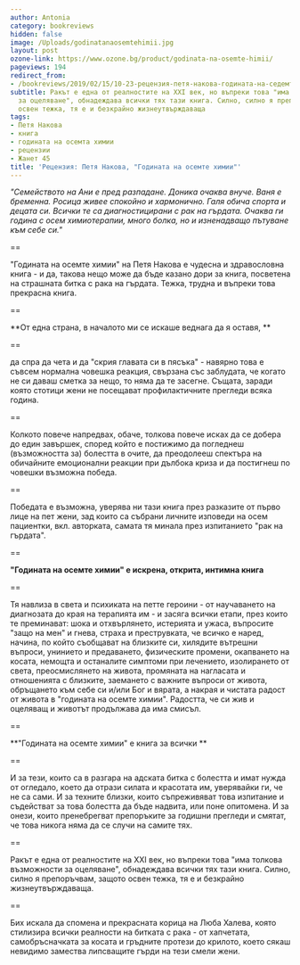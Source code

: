 ```yaml
---
author: Antonia
category: bookreviews
hidden: false
image: /Uploads/godinatanaosemtehimii.jpg
layout: post
ozone-link: https://www.ozone.bg/product/godinata-na-osemte-himii/
pageviews: 194
redirect_from:
- /bookreviews/2019/02/15/10-23-рецензия-петя-накова-годината-на-седемте-химии
subtitle: Ракът е една от реалностите на XXI век, но въпреки това "има толкова възможности
  за оцеляване", обнадеждава всички тях тази книга. Силно, силно я препоръчвам, защото
  освен тежка, тя е и безкрайно жизнеутвърждаваща
tags:
- Петя Накова
- книга
- годината на осемта химии
- рецензии
- Жанет 45
title: 'Рецензия: Петя Накова, "Годината на осемте химии"'
---
```


_"Семейството на Ани е пред разпадане. Доника очаква внуче. Ваня е бременна. Росица живее спокойно и хармонично. Галя обича спорта и децата си. Всички те са диагностицирани с рак на гърдата. Очаква ги година с осем химиотерапии, много болка, но и изненадващо пътуване към себе си."_

\==

"Годината на осемте химии" на Петя Накова е чудесна и здравословна книга - и да, такова нещо може да бъде казано дори за книга, посветена на страшната битка с рака на гърдата. Тежка, трудна и въпреки това прекрасна книга.

\==

**От една страна, в началото ми се искаше веднага да я оставя, **

\==

да спра да чета и да "скрия главата си в пясъка" - навярно това е съвсем нормална човешка реакция, свързана със заблудата, че когато не си даваш сметка за нещо, то няма да те засегне. Същата, заради която стотици жени не посещават профилактичните прегледи всяка година. 

\==

Колкото повече напредвах, обаче, толкова повече исках да се добера до един завършек, според който е постижимо да погледнеш (възможността за) болестта в очите, да преодолееш спектъра на обичайните емоционални реакции при дълбока криза и да постигнеш по човешки възможна победа. 

\==

Победата е възможна, уверява ни тази книга през разказите от първо лице на пет жени, зад които са събрани личните изповеди на осем пациентки, вкл. авторката, самата тя минала през изпитанието "рак на гърдата". 

\==

**"Годината на осемте химии" е искрена, открита, интимна книга**

\==

Тя навлиза в света и психиката на петте героини - от научаването на диагнозата до края на терапията им - и засяга всички етапи, през които те преминават: шока и отхвърлянето, истерията и ужаса, въпросите "защо на мен" и гнева, страха и преструвката, че всичко е наред, начина, по който съобщават на близките си, хилядите вътрешни въпроси, унинието и предаването, физическите промени, окапването на косата, немощта и останалите симптоми при лечението, изолирането от света, преосмислянето на живота, промяната на нагласата и отношенията с близките, заемането с важните въпроси от живота, обръщането към себе си и/или Бог и вярата, а накрая и чистата радост от живота в "годината на осемте химии". Радостта, че си жив и оцеляващ и животът продължава да има смисъл. 

\==

**"Годината на осемте химии" е книга за всички **

\==

И за тези, които са в разгара на адската битка с болестта и имат нужда от огледало, което да отрази силата и красотата им, уверявайки ги, че не са сами. И за техните близки, които съпреживяват това изпитание и съдействат за това болестта да бъде надвита, или поне опитомена. И за онези, които пренебрегват препоръките за годишни прегледи и смятат, че това никога няма да се случи на самите тях. 

\==

Ракът е една от реалностите на XXI век, но въпреки това "има толкова възможности за оцеляване", обнадеждава всички тях тази книга. Силно, силно я препоръчвам, защото освен тежка, тя е и безкрайно жизнеутвърждаваща. 

\==

Бих искала да спомена и прекрасната корица на Люба Халева, която стилизира всички реалности на битката с рака - от хапчетата, самобръсначката за косата и гръдните протези до крилото, което сякаш невидимо замества липсващите гърди на тези смели жени.